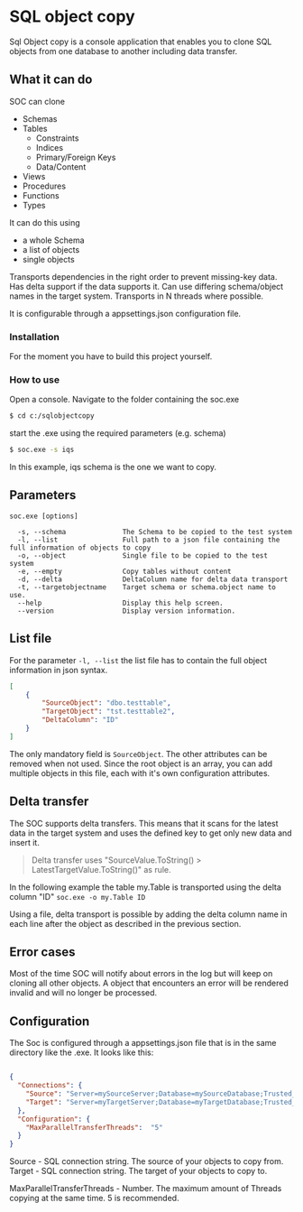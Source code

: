 # SQL object copy

Sql Object copy is a console application that enables you to clone SQL objects from one database to another including data transfer.

## What it can do

SOC can clone
  - Schemas
  - Tables
    - Constraints
    - Indices
    - Primary/Foreign Keys
    - Data/Content
  - Views
  - Procedures
  - Functions
  - Types

It can do this using
   - a whole Schema
   - a list of objects
   - single objects

Transports dependencies in the right order to prevent missing-key data.
Has delta support if the data supports it.
Can use differing schema/object names in the target system.
Transports in N threads where possible.

It is configurable through a appsettings.json configuration file.

### Installation
For the moment you have to build this project yourself.

### How to use
Open a console.
Navigate to the folder containing the soc.exe
```sh
$ cd c:/sqlobjectcopy
```
start the .exe using the required parameters (e.g. schema)
```sh
$ soc.exe -s iqs
```
In this example, iqs schema is the one we want to copy.

## Parameters
```
soc.exe [options]

  -s, --schema              The Schema to be copied to the test system
  -l, --list                Full path to a json file containing the full information of objects to copy
  -o, --object              Single file to be copied to the test system
  -e, --empty               Copy tables without content
  -d, --delta               DeltaColumn name for delta data transport
  -t, --targetobjectname    Target schema or schema.object name to use.
  --help                    Display this help screen.
  --version                 Display version information.
```

## List file
For the parameter `-l, --list` the list file has to contain the full object information in json syntax. 
```json
[
	{
		"SourceObject": "dbo.testtable",
		"TargetObject": "tst.testtable2",
		"DeltaColumn": "ID"
	}
]
```
The only mandatory field is `SourceObject`.
The other attributes can be removed when not used.
Since the root object is an array, you can add multiple objects in this file, each with it's own configuration attributes.

## Delta transfer
The SOC supports delta transfers. This means that it scans for the latest data in the target system and uses the defined key to get only new data and insert it.
> Delta transfer uses "SourceValue.ToString() > LatestTargetValue.ToString()" as rule.

In the following example the table my.Table is transported using the delta column "ID"
`soc.exe -o my.Table ID`

Using a file, delta transport is possible by adding the delta column name in each line after the object as described in the previous section.

## Error cases
Most of the time SOC will notify about errors in the log but will keep on cloning all other objects. A object that encounters an error will be rendered invalid and will no longer be processed.

## Configuration
The Soc is configured through a appsettings.json file that is in the same directory like the .exe. It looks like this:
```json

{
  "Connections": {
    "Source": "Server=mySourceServer;Database=mySourceDatabase;Trusted_Connection=True;MultipleActiveResultSets=true;",
    "Target": "Server=myTargetServer;Database=myTargetDatabase;Trusted_Connection=True;MultipleActiveResultSets=true;"
  },
  "Configuration": {
    "MaxParallelTransferThreads":  "5"
  }
}
```

Source - SQL connection string. The source of your objects to copy from.
Target - SQL connection string. The target of your objects to copy to.

MaxParallelTransferThreads - Number. The maximum amount of Threads copying at the same time. 5 is recommended.
